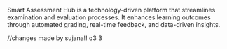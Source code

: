 Smart Assessment Hub is a technology-driven platform that streamlines examination and evaluation processes. It enhances learning outcomes through automated grading, real-time feedback, and data-driven insights.

//changes made by sujana!! q3 3